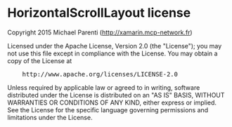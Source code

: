 # HorizontalScrollLayout license
Copyright 2015 Michael Parenti (http://xamarin.mcp-network.fr)

Licensed under the Apache License, Version 2.0 (the "License"); you may not use this file except in compliance with the License. You may obtain a copy of the License at
<pre>
    http://www.apache.org/licenses/LICENSE-2.0
</pre>

Unless required by applicable law or agreed to in writing, software distributed under the License is distributed on an "AS IS" BASIS, WITHOUT WARRANTIES OR CONDITIONS OF ANY KIND, either express or implied. See the License for the specific language governing permissions and limitations under the License.
